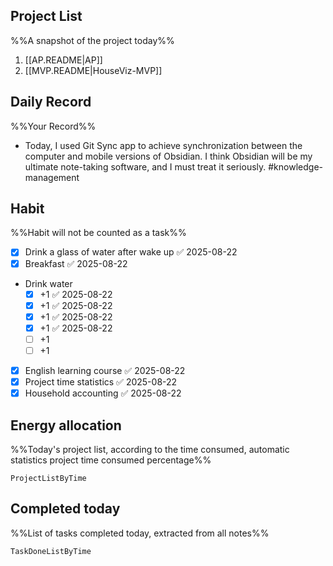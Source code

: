 ## Project List
%%A snapshot of the project today%%
1. [[AP.README|AP]]
2. [[MVP.README|HouseViz-MVP]]

## Daily Record
%%Your Record%%
- Today, I used Git Sync app to achieve synchronization between the computer and mobile versions of Obsidian. I think Obsidian will be my ultimate note-taking software, and I must treat it seriously. #knowledge-management 
## Habit
%%Habit will not be counted as a task%%
- [x] Drink a glass of water after wake up ✅ 2025-08-22
- [x] Breakfast ✅ 2025-08-22
- Drink water
	- [x] +1 ✅ 2025-08-22
	- [x] +1 ✅ 2025-08-22
	- [x] +1 ✅ 2025-08-22
	- [x] +1 ✅ 2025-08-22
	- [ ] +1
	- [ ] +1
- [x] English learning course ✅ 2025-08-22
- [x] Project time statistics ✅ 2025-08-22
- [x] Household accounting ✅ 2025-08-22

## Energy allocation
%%Today's project list, according to the time consumed, automatic statistics project time consumed percentage%%
```LifeOS
ProjectListByTime
```

## Completed today
%%List of tasks completed today, extracted from all notes%%
```LifeOS
TaskDoneListByTime
```
